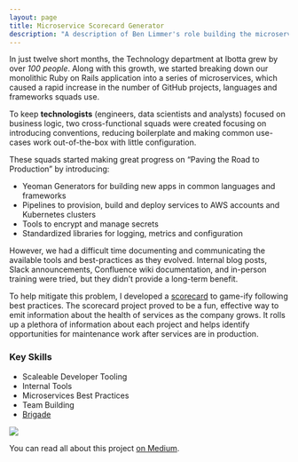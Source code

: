 ```yaml
---
layout: page
title: Microservice Scorecard Generator
description: "A description of Ben Limmer's role building the microservice scorecard generator at Ibotta"
---
```


In just twelve short months, the Technology department at Ibotta grew by over _100 people_. Along with this growth, we started breaking down our monolithic Ruby on Rails application into a series of microservices, which caused a rapid increase in the number of GitHub projects, languages and frameworks squads use.

To keep **technologists** (engineers, data scientists and analysts) focused on business logic, two cross-functional squads were created focusing on introducing conventions, reducing boilerplate and making common use-cases work out-of-the-box with little configuration.

These squads started making great progress on “Paving the Road to Production” by introducing:

- Yeoman Generators for building new apps in common languages and frameworks
- Pipelines to provision, build and deploy services to AWS accounts and Kubernetes clusters
- Tools to encrypt and manage secrets
- Standardized libraries for logging, metrics and configuration

However, we had a difficult time documenting and communicating the available tools and best-practices as they evolved. Internal blog posts, Slack announcements, Confluence wiki documentation, and in-person training were tried, but they didn’t provide a long-term benefit.

To help mitigate this problem, I developed a [scorecard](https://medium.com/building-ibotta/encouraging-development-best-practices-with-gamification-ffdea7b0712) to game-ify following best practices. The scorecard project proved to be a fun, effective way to emit information about the health of services as the company grows. It rolls up a plethora of information about each project and helps identify opportunities for maintenance work after services are in production.

### Key Skills

- Scaleable Developer Tooling
- Internal Tools
- Microservices Best Practices
- Team Building
- [Brigade](https://brigade.sh/)

<div class='center mt-5 mb-5'>
  <img src="{{ site.base_url }}/{% ministamp _images/portfolio/ibotta/scorecard.png assets/images/pages/portfolio/ibotta/scorecard.png %}">
</div>

You can read all about this project [on Medium](https://medium.com/building-ibotta/encouraging-development-best-practices-with-gamification-ffdea7b0712).
